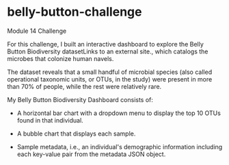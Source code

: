 # belly-button-challenge
Module 14 Challenge

For this challenge, I built an interactive dashboard to explore the Belly Button Biodiversity datasetLinks to an external site., which catalogs the microbes that colonize human navels.

The dataset reveals that a small handful of microbial species (also called operational taxonomic units, or OTUs, in the study) were present in more than 70% of people, while the rest were relatively rare.

My Belly Button Biodiversity Dashboard consists of:

  - A horizontal bar chart with a dropdown menu to display the top 10 OTUs found in that individual.

  - A bubble chart that displays each sample.

  - Sample metadata, i.e., an individual's demographic information including each key-value pair from the metadata JSON
    object.

